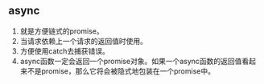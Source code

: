 ## async 
1. 就是方便链式的promise。
2. 当请求依赖上一个请求的返回值时使用。
3. 方便使用catch去捕获错误。
3. async函数一定会返回一个promise对象。如果一个async函数的返回值看起来不是promise，那么它将会被隐式地包装在一个promise中。